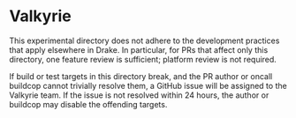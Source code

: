 # Valkyrie

This experimental directory does not adhere to the development practices that
apply elsewhere in Drake. In particular, for PRs that affect only this
directory, one feature review is sufficient; platform review is not required.

If build or test targets in this directory break, and the PR author or oncall
buildcop cannot trivially resolve them, a GitHub issue will be assigned to
the Valkyrie team. If the issue is not resolved within 24 hours, the author
or buildcop may disable the offending targets.
